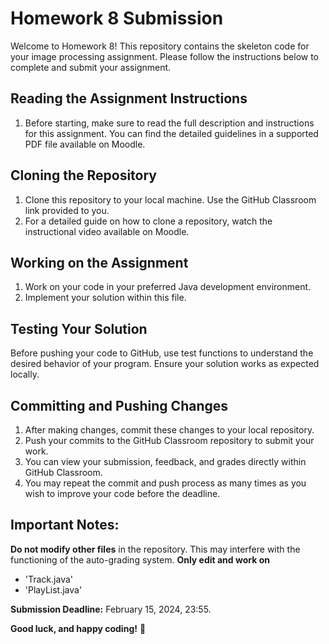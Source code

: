 # Homework 8 Submission

Welcome to Homework 8! This repository contains the skeleton code for your image processing assignment. Please follow the instructions below to complete and submit your assignment.

## Reading the Assignment Instructions

1. Before starting, make sure to read the full description and instructions for this assignment. You can find the detailed guidelines in a supported PDF file available on Moodle.

## Cloning the Repository
1. Clone this repository to your local machine. Use the GitHub Classroom link provided to you.
2. For a detailed guide on how to clone a repository, watch the instructional video available on Moodle.

## Working on the Assignment 
1. Work on your code in your preferred Java development environment.
2. Implement your solution within this file.

## Testing Your Solution
Before pushing your code to GitHub, use test functions to understand the desired behavior of your program. Ensure your solution works as expected locally.

## Committing and Pushing Changes
1. After making changes, commit these changes to your local repository.
2. Push your commits to the GitHub Classroom repository to submit your work.
3. You can view your submission, feedback, and grades directly within GitHub Classroom.
4. You may repeat the commit and push process as many times as you wish to improve your code before the deadline.

## Important Notes:
**Do not modify other files** in the repository. This may interfere with the functioning of the auto-grading system.
**Only edit and work on**
- 'Track.java'
- 'PlayList.java'

**Submission Deadline:** February 15, 2024, 23:55.

**Good luck, and happy coding!**
🤗
